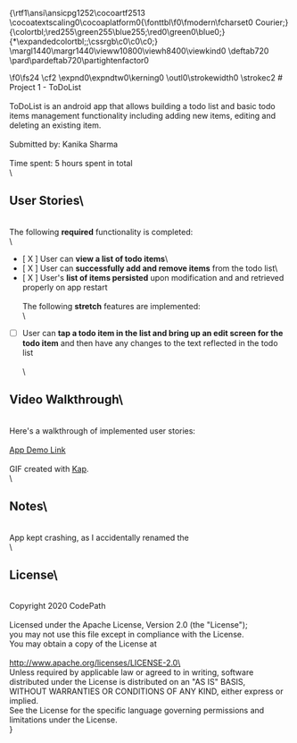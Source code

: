 {\rtf1\ansi\ansicpg1252\cocoartf2513
\cocoatextscaling0\cocoaplatform0{\fonttbl\f0\fmodern\fcharset0 Courier;}
{\colortbl;\red255\green255\blue255;\red0\green0\blue0;}
{\*\expandedcolortbl;;\cssrgb\c0\c0\c0;}
\margl1440\margr1440\vieww10800\viewh8400\viewkind0
\deftab720
\pard\pardeftab720\partightenfactor0

\f0\fs24 \cf2 \expnd0\expndtw0\kerning0
\outl0\strokewidth0 \strokec2 # Project 1 - ToDoList\
\
ToDoList is an android app that allows building a todo list and basic todo items management functionality including adding new items, editing and deleting an existing item.\
\
Submitted by: Kanika Sharma\
\
Time spent: 5 hours spent in total\
\
## User Stories\
\
The following **required** functionality is completed:\
\
* [ X ] User can **view a list of todo items**\
* [ X ] User can **successfully add and remove items** from the todo list\
* [ X ] User's **list of items persisted** upon modification and and retrieved properly on app restart\
\
The following **stretch** features are implemented:\
\
* [ ] User can **tap a todo item in the list and bring up an edit screen for the todo item** and then have any changes to the text reflected in the todo list\
\
\
## Video Walkthrough\
\
Here's a walkthrough of implemented user stories:\
\
[App Demo Link](screenshots/ToDoDemo.gif)\
\
GIF created with [Kap](http://www.getkap.co/).\
\
## Notes\
\
App kept crashing, as I accidentally renamed the \
\
## License\
\
    Copyright 2020 CodePath\
\
    Licensed under the Apache License, Version 2.0 (the "License");\
    you may not use this file except in compliance with the License.\
    You may obtain a copy of the License at\
\
        http://www.apache.org/licenses/LICENSE-2.0\
\
    Unless required by applicable law or agreed to in writing, software\
    distributed under the License is distributed on an "AS IS" BASIS,\
    WITHOUT WARRANTIES OR CONDITIONS OF ANY KIND, either express or implied.\
    See the License for the specific language governing permissions and\
    limitations under the License.\
}